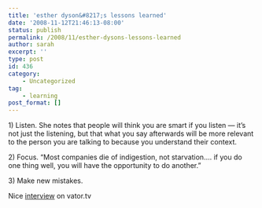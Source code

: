 ```yaml
---
title: 'esther dyson&#8217;s lessons learned'
date: '2008-11-12T21:46:13-08:00'
status: publish
permalink: /2008/11/esther-dysons-lessons-learned
author: sarah
excerpt: ''
type: post
id: 436
category:
    - Uncategorized
tag:
    - learning
post_format: []
---
```

1\) Listen. She notes that people will think you are smart if you listen — it’s not just the listening, but that what you say afterwards will be more relevant to the person you are talking to because you understand their context.

2\) Focus. “Most companies die of indigestion, not starvation…. if you do one thing well, you will have the opportunity to do another.”

3\) Make new mistakes.

Nice [interview](http://www.vator.tv/news/show/2008-11-11-esther-dyson-feign-smarts-by-listening-more) on vator.tv